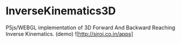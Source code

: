 # InverseKinematics3D
P5js/WEBGL implementation of 3D Forward And Backward Reaching Inverse Kinematics.
(demo) ![http://siroi.co.in/apps]
